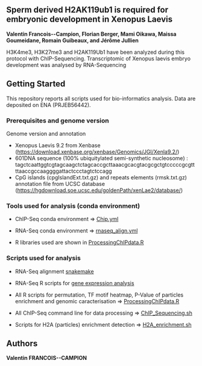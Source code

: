 ## Sperm derived H2AK119ub1 is required for embryonic development in Xenopus Laevis

__Valentin Francois--Campion, Florian Berger, Mami Oikawa, Maissa Goumeidane, Romain Guibeaux, and Jérôme Jullien__

H3K4me3, H3K27me3 and H2AK119Ub1 have been analyzed during this protocol with ChIP-Sequencing. Transcriptomic of Xenopus laevis embryo development was analysed by RNA-Sequencing

## Getting Started

This repository reports all scripts used for bio-informatics analysis. Data are deposited on ENA (PRJEB56442). 

### Prerequisites and genome version
Genome version and annotation

* Xenopus Laevis 9.2 from Xenbase (https://download.xenbase.org/xenbase/Genomics/JGI/Xenla9.2/)
* 601DNA sequence (100% ubiquitylated semi-synthetic nucleosome) : tagctcaattggtcgtagcaagctctagcaccgcttaaacgcacgtacgcgctgtcccccgcgttttaaccgccaaggggattactccctagtctccagg
* CpG islands (cpgIslandExt.txt.gz) and repeats elements (rmsk.txt.gz) annotation file from UCSC database (https://hgdownload.soe.ucsc.edu/goldenPath/xenLae2/database/)

### Tools used for analysis (conda environment)

* ChIP-Seq conda environment => [Chip.yml](https://github.com/FCValentin/H2AubPaper/blob/main/Chip.yml)

* RNA-Seq conda environment => [rnaseq_align.yml](https://github.com/FCValentin/H2AubPaper/blob/main/rnaseq_align.yml)
  
* R libraries used are shown in [ProcessingChIPdata.R](https://github.com/FCValentin/H2AubPaper/blob/main/ProcessingChIPdata.R)

### Scripts used for analysis

* RNA-Seq alignment [snakemake](https://gitlab.univ-nantes.fr/E114424Z/rnaseq_align)

* RNA-Seq R scripts for [gene expression analysis](https://gitlab.univ-nantes.fr/E114424Z/BulkRNAseq)

* All R scripts for permutation, TF motif heatmap, P-Value of particles enrichment and genomic caracterisation => [ProcessingChIPdata.R](https://github.com/FCValentin/H2AubPaper/blob/main/ProcessingChIPdata.R) 

* All ChIP-Seq command line for data processing => [ChIP_Sequencing.sh](https://github.com/FCValentin/H2AubPaper/blob/main/ChIP_Sequencing.sh)

* Scripts for H2A (particles) enrichment detection => [H2A_enrichment.sh](https://github.com/FCValentin/H2AubPaper/blob/main/H2A_enrichment.sh)

## Authors

**Valentin FRANCOIS--CAMPION** 

